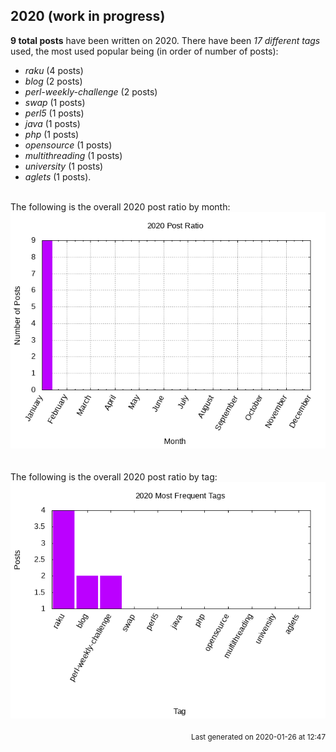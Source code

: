 ## 2020 (work in progress)

**9 total posts** have been written on 2020.
There have been *17 different tags* used, the most
used popular being (in order of number of posts):
 
- *raku* (4 posts)  
- *blog* (2 posts)  
- *perl-weekly-challenge* (2 posts)  
- *swap* (1 posts)  
- *perl5* (1 posts)  
- *java* (1 posts)  
- *php* (1 posts)  
- *opensource* (1 posts)  
- *multithreading* (1 posts)  
- *university* (1 posts)  
- *aglets* (1 posts).<br/>
<br/>
The following is the overall 2020 post ratio by month:
<br/>
    <center>
      <img src="/images/stats/2020-months.png" alt="2020 post ratio per month" />
    </center>
<br/>

<br/>
The following is the overall 2020 post ratio by tag:
<br/>
  <center>
    <img src="/images/stats/2020-tags.png" alt="2020 post ratio per tag" />
  </center>
<br/>

<div align="right">
<small>
Last generated on 2020-01-26 at 12:47
</small>
</div>

<br/>
